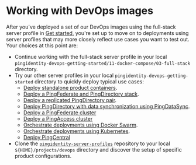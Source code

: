 # Working with DevOps images

After you've deployed a set of our DevOps images using the full-stack server profile in [Get started](getStarted.md), you're set up to move on to deployments using server profiles that may more closely reflect use cases you want to test out. Your choices at this point are:

* Continue working with the full-stack server profile in your local `pingidentity-devops-getting-started/11-docker-compose/03-full-stack` directory. 
* Try our other server profiles in your local `pingidentity-devops-getting-started` directory to quickly deploy typical use cases:
  * [Deploy standalone product containers](deployStandalone.md).
  * [Deploy a PingFederate and PingDirectory stack](deployCompose.md).
  * [Deploy a replicated PingDirectory pair](deployReplication.md).
  * [Deploy PingDirectory with data synchronization using PingDataSync](deploySync.md).
  * [Deploy a PingFederate cluster](deployPfCluster.md)
  * [Deploy a PingAccess cluster](deployPaCluster.md)
  * [Orchestrate deployments using Docker Swarm](deploySwarm.md).
  * [Orchestrate deployments using Kubernetes](deployKubernetes.md).
  * [Deploy PingCentral](deployPingCentral.md)
* Clone the [`pingidentity-server-profiles`](https://github.com/pingidentity/pingidentity-server-profiles) repository to your local `${HOME}/projects/devops` directory and discover the setup of specific product configurations.

